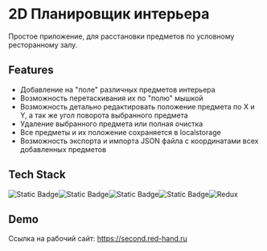 
# 2D Планировщик интерьера

Простое приложение, для расстановки предметов по условному ресторанному залу.


## Features

- Добавление на "поле" различных предметов интерьера
- Возможность перетаскивания их по "полю" мышкой
- Возможность детально редактировать положение предмета по X и Y, а так же угол поворота выбранного предмета
- Удаление выбранного предмета или полная очистка
- Все предметы и их положение сохраняется в localstorage
- Возможность экспорта и импорта JSON файла с координатами всех добавленных предметов


## Tech Stack

![Static Badge](https://img.shields.io/badge/HTML-gray?style=for-the-badge&logo=HTML5)![Static Badge](https://img.shields.io/badge/CSS3-black?style=for-the-badge&logo=CSS3&logoColor=%23fff&color=%23254BDD)![Static Badge](https://img.shields.io/badge/JavaScript-black?style=for-the-badge&logo=JavaScript&logoColor=%23EFD81D&color=%23000)![Static Badge](https://img.shields.io/badge/React-black?style=for-the-badge&logo=React)![Redux](https://img.shields.io/badge/redux-%23593d88.svg?style=for-the-badge&logo=redux&logoColor=white)


## Demo

Ссылка на рабочий сайт: https://second.red-hand.ru
